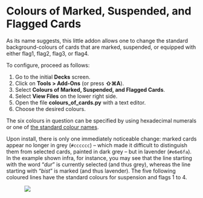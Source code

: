 # Colours of Marked, Suspended, and Flagged Cards

As its name suggests, this little addon allows one to change the standard background-colours of cards that are marked, suspended, or equipped with either flag1, flag2, flag3, or flag4.

To configure, proceed as follows:
<ol><li>Go to the initial <b>Decks</b> screen.</li><li>Click on <b>Tools &gt; Add-Ons</b> (or press <b>⇧⌘A</b>).</li><li>Select <b>Colours of Marked, Suspended, and Flagged Cards</b>.</li><li>Select <b>View Files</b> on the lower right side.</li><li>Open the file <b>colours_of_cards․py</b> with a text editor.</li><li>Choose the desired colours.</li></ol>The six colours in question can be specified by using hexadecimal numerals or one of <a href="https://en.wikipedia.org/wiki/Web_colors#X11_color_names" rel="nofollow">the standard colour names</a>.

<p>

Upon install, there is only one immediately noticeable change: marked cards appear no longer in grey (<code>#cccccc</code>) – which made it difficult to distinguish them from selected cards, painted in dark grey – but in lavender (<code>#e6e6fa</code>). In the example shown infra, for instance, you may see that the line starting with the word “<i>dur</i>” is currently selected (and thus grey), whereas the line starting with “<i>bist</i>” is marked (and thus lavender). The five following coloured lines have the standard colours for suspension and flags 1 to 4.

<ul> <ol><img src="https://raw.githubusercontent.com/schmidhauser/anki-colours-of-cards/master/colours_of_cards.png"></ol></ul>

